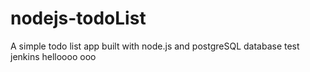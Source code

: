 # nodejs-todoList
A simple todo list app built with node.js and postgreSQL database
test jenkins
helloooo ooo
